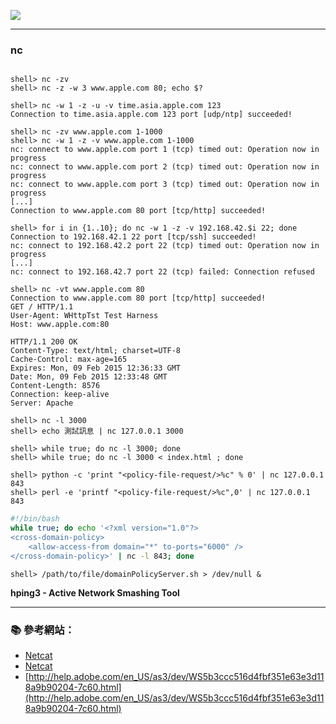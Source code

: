 
![](http://i.imgur.com/7YCFUSq.jpg)


----------
### nc
```console

shell> nc -zv 
shell> nc -z -w 3 www.apple.com 80; echo $?

shell> nc -w 1 -z -u -v time.asia.apple.com 123
Connection to time.asia.apple.com 123 port [udp/ntp] succeeded!
```
```console
shell> nc -zv www.apple.com 1-1000
shell> nc -w 1 -z -v www.apple.com 1-1000
nc: connect to www.apple.com port 1 (tcp) timed out: Operation now in progress
nc: connect to www.apple.com port 2 (tcp) timed out: Operation now in progress
nc: connect to www.apple.com port 3 (tcp) timed out: Operation now in progress
[...]
Connection to www.apple.com 80 port [tcp/http] succeeded!
```

```console
shell> for i in {1..10}; do nc -w 1 -z -v 192.168.42.$i 22; done
Connection to 192.168.42.1 22 port [tcp/ssh] succeeded!
nc: connect to 192.168.42.2 port 22 (tcp) timed out: Operation now in progress
[...]
nc: connect to 192.168.42.7 port 22 (tcp) failed: Connection refused
```

```console
shell> nc -vt www.apple.com 80
Connection to www.apple.com 80 port [tcp/http] succeeded!
GET / HTTP/1.1
User-Agent: WHttpTst Test Harness
Host: www.apple.com:80

HTTP/1.1 200 OK
Content-Type: text/html; charset=UTF-8
Cache-Control: max-age=165
Expires: Mon, 09 Feb 2015 12:36:33 GMT
Date: Mon, 09 Feb 2015 12:33:48 GMT
Content-Length: 8576
Connection: keep-alive
Server: Apache
```

```console
shell> nc -l 3000
shell> echo 測試訊息 | nc 127.0.0.1 3000

shell> while true; do nc -l 3000; done
shell> while true; do nc -l 3000 < index.html ; done
```

```console
shell> python -c 'print "<policy-file-request/>%c" % 0' | nc 127.0.0.1 843 
shell> perl -e 'printf "<policy-file-request/>%c",0' | nc 127.0.0.1 843         
```

```sh
#!/bin/bash
while true; do echo '<?xml version="1.0"?> 
<cross-domain-policy>
    <allow-access-from domain="*" to-ports="6000" />  
</cross-domain-policy>' | nc -l 843; done 
```

```console
shell> /path/to/file/domainPolicyServer.sh > /dev/null &
```


**hping3 - Active Network Smashing Tool**


----------
### :books: 參考網站：

- [Netcat](http://en.wikipedia.org/wiki/Netcat)
- [Netcat](http://nc110.sourceforge.net/)
- [http://help.adobe.com/en_US/as3/dev/WS5b3ccc516d4fbf351e63e3d118a9b90204-7c60.html](http://help.adobe.com/en_US/as3/dev/WS5b3ccc516d4fbf351e63e3d118a9b90204-7c60.html)
